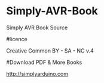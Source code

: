 # Simply-AVR-Book
Simply AVR Book Source

#licence

Creative Common BY - SA - NC v.4

#Download PDF & More Books

http://simplyarduino.com

